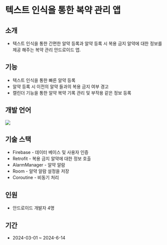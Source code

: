 # 텍스트 인식을 통한 복약 관리 앱

## 소개
- 텍스트 인식을 통한 간편한 알약 등록과 알약 등록 시 복용 금지 알약에 대한 정보를 제공 해주는 복약 관리 안드로이드 앱.

## 기능
- 텍스트 인식을 통한 빠른 알약 등록
- 알약 등록 시 이전의 알약 들과의 복용 금지 여부 경고
- 캘린더 기능을 통한 알약 복약 기록 관리 및 부작용 같은 정보 등록

## 개발 언어 
   <img src="https://img.shields.io/badge/kotlin-7F52FF?style=flat&logo=kotlin&logoColor=white"/>	

## 기술 스택
   - Firebase - 데이터 베이스 및 사용자 인증
   - Retrofit - 복용 금지 알약에 대한 정보 호출
   - AlarmManager - 알약 알람
   - Room - 알약 알람 설정을 저장
   - Coroutine - 비동기 처리

## 인원
   - 안드로이드 개발자 4명

## 기간
   - 2024-03-01 ~ 2024-6-14
